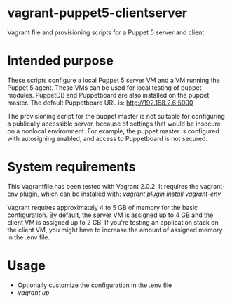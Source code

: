 # vagrant-puppet5-clientserver

Vagrant file and provisioning scripts for a Puppet 5 server and client

# Intended purpose

These scripts configure a local Puppet 5 server VM and a VM running the Puppet 5 agent. These VMs can be
used for local testing of puppet modules. PuppetDB and Puppetboard are also installed on the puppet
master. The default Puppetboard URL is: http://192.168.2.6:5000

The provisioning script for the puppet master is not suitable for configuring a publically accessible server,
because of settings that would be insecure on a nonlocal environment. For example, the puppet master is
configured with autosigning enabled, and access to Puppetboard is not secured.

# System requirements

This Vagrantfile has been tested with Vagrant 2.0.2. It requires the vagrant-env plugin, which
can be installed with: _vagrant plugin install vagrant-env_

Vagrant requires approximately 4 to 5 GB of memory for the basic configuration. By default, the server
VM is assigned up to 4 GB and the client VM is assigned up to 2 GB. If you're testing an application
stack on the client VM, you might have to increase the amount of assigned memory in the .env file.

# Usage

* Optionally customize the configuration in the .env file
* _vagrant up_
